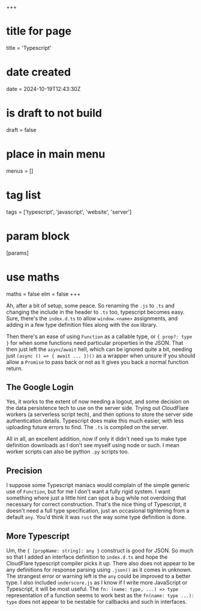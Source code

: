 +++
# title for page
title = 'Typescript'
# date created
date = 2024-10-19T12:43:30Z
# is draft to not build
draft = false
# place in main menu
menus = []
# tag list
tags = ['typescript', 'javascript', 'website', 'server']
# param block
[params]
# use maths
maths = false
elm = false
+++

Ah, after a bit of setup, some peace. So renaming the `.js` to `.ts` and
changing the include in the header to `.ts` too, typescript becomes easy.
Sure, there's the `index.d.ts` to allow `window.<name>` assignments,
and adding in a few type definition files along with the `dom` library.

Then there's an ease of using `Function` as a callable type, or `{ prop?: type }`
for when some functions need particular properties in the JSON. That then
just left the `async`/`await` hell, which can be ignored quite a bit, needing
just `(async () => { await ... })()` as a wrapper when unsure if you should
allow a `Promise` to pass back or not as it gives you back a normal function
return.

## The Google Login

Yes, it works to the extent of now needing a logout, and some decision on
the data persistence tech to use on the server side. Trying out CloudFlare
workers (a serverless script tech), and then options to store the server side
authentication details. Typescript does make this much easier, with less
uploading future errors to find. The `.ts` is compiled on the server.

All in all, an excellent addition, now if only it didn't need `npm` to make
type definition downloads as I don't see myself using node or such. I mean
worker scripts can also be python `.py` scripts too.

## Precision

I suppose some Typescript maniacs would complain of the simple generic use
of `Function`, but for me I don't want a fully rigid system. I want something
where just a little hint can spot a bug while not overdoing that necessary
for correct construction. That's the nice thing of Typescript, it doesn't
need a full type specification, just an occasional tightening from a default
`any`. You'd think it was `rust` the way some type definition is done.

## More Typescript

Um, the `{ [propName: string]: any }` construct is good for JSON. So much so
that I added an interface definition to `index.d.ts` and hope the CloudFlare
typescript compiler picks it up. There also does not appear to be any
definitions for response parsing using `.json()` as it comes in unknown. The
strangest error or warning left is the `any` could be improved to a better
type. I also included `underscore.js` as I know if I write more JavaScript or
Typescript, it will be most useful. The `fn: (name: type, ...) => type`
representation of a function seems to work best as the `fn(name: type ...): type`
does not appear to be nestable for callbacks and such in interfaces.

